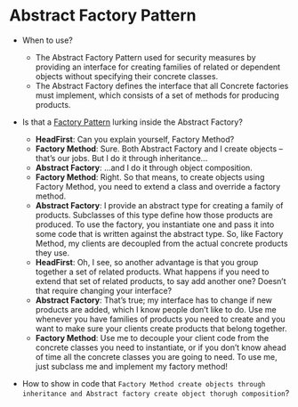 # Abstract Factory Pattern

- When to use?
    - The Abstract Factory Pattern used for security measures by providing an interface for creating families of related or dependent objects without specifying their concrete classes.
    - The Abstract Factory defines the interface that all Concrete factories must implement, which consists of a set of methods for producing products.

- Is that a [Factory Pattern](./FactoryPattern.md) lurking inside the Abstract Factory?
    - **HeadFirst**: Can you explain yourself, Factory Method? 
    - **Factory Method**: Sure. Both Abstract Factory and I create objects – that’s our jobs. But I do it through inheritance...
    - **Abstract Factory**: ...and I do it through object composition.
    - **Factory Method**: Right. So that means, to create objects using Factory Method, you need to extend a class and override a factory method.
    - **Abstract Factory**: I provide an abstract type for creating a family of products. Subclasses of this type define how those products are produced. To use the factory, you instantiate one and pass it into some code that is written against the abstract type. So, like Factory Method, my clients are decoupled from the actual concrete products they use.
    - **HeadFirst**: Oh, I see, so another advantage is that you group together a set of related products. What happens if you need to extend that set of related products, to say add another one? Doesn’t that require changing your interface?
    - **Abstract Factory**: That’s true; my interface has to change if new products are added, which I know people don’t like to do. Use me whenever you have families of products you need to create and you want to make sure your clients create products that belong together.
    - **Factory Method**: Use me to decouple your client code from the concrete classes you need to instantiate, or if you don’t know ahead of time all the concrete classes you are going to need. To use me, just subclass me and implement my factory method!

- How to show in code that `Factory Method create objects through inheritance and Abstract factory create object thorugh composition`?
